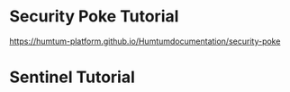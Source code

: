 # Security Poke Tutorial
https://humtum-platform.github.io/Humtumdocumentation/security-poke

# Sentinel Tutorial
